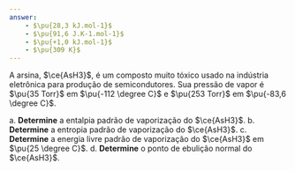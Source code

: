 ```yaml
---
answer:
    - $\pu{28,3 kJ.mol-1}$
    - $\pu{91,6 J.K-1.mol-1}$
    - $\pu{+1,0 kJ.mol-1}$
    - $\pu{309 K}$
---
```


A arsina, $\ce{AsH3}$, é um composto muito tóxico usado na indústria eletrônica para produção de semicondutores. Sua pressão de vapor é $\pu{35 Torr}$ em $\pu{-112 \degree C}$ e $\pu{253 Torr}$ em $\pu{-83,6 \degree C}$.

a. **Determine** a entalpia padrão de vaporização do $\ce{AsH3}$.
b. **Determine** a entropia padrão de vaporização do $\ce{AsH3}$.
c. **Determine** a energia livre padrão de vaporização do $\ce{AsH3}$ em $\pu{25 \degree C}$.
d. **Determine** o ponto de ebulição normal do $\ce{AsH3}$.

